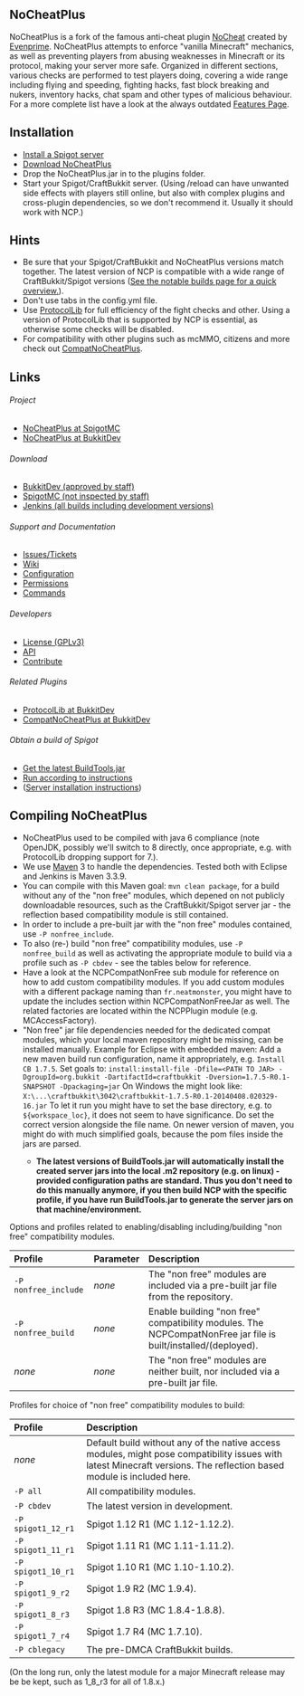 NoCheatPlus
---------
NoCheatPlus is a fork of the famous anti-cheat plugin [NoCheat](https://dev.bukkit.org/server-mods/nocheat/) created by [Evenprime](https://github.com/Evenprime). NoCheatPlus attempts to enforce "vanilla Minecraft" mechanics, as well as preventing players from abusing weaknesses in Minecraft or its protocol, making your server more safe. Organized in different sections, various checks are performed to test players doing, covering a wide range including flying and speeding, fighting hacks, fast block breaking and nukers, inventory hacks, chat spam and other types of malicious behaviour. For a more complete list have a look at the always outdated [Features Page](https://github.com/NoCheatPlus/Docs/wiki/Features).

Installation
---------
* [Install a Spigot server](https://github.com/NoCheatPlus/NoCheatPlus/#obtain-a-build-of-spigot)
* [Download NoCheatPlus](https://github.com/NoCheatPlus/NoCheatPlus/#download)
* Drop the NoCheatPlus.jar in to the plugins folder.
* Start your Spigot/CraftBukkit server. (Using /reload can have unwanted side effects with players still online, but also with complex plugins and cross-plugin dependencies, so we don't recommend it. Usually it should work with NCP.)

Hints
---------
* Be sure that your Spigot/CraftBukkit and NoCheatPlus versions match together. The latest version of NCP is compatible with a wide range of CraftBukkit/Spigot versions ([See the notable builds page for a quick overview.]()).
* Don't use tabs in the config.yml file.
* Use [ProtocolLib](https://dev.bukkit.org/bukkit-plugins/protocollib) for full efficiency of the fight checks and other. Using a version of ProtocolLib that is supported by NCP is essential, as otherwise some checks will be disabled.
* For compatibility with other plugins such as mcMMO, citizens and more check out [CompatNoCheatPlus](https://dev.bukkit.org/server-mods/compatnocheatplus-cncp/).

Links
---------

###### Project
* [NoCheatPlus at SpigotMC](https://www.spigotmc.org/resources/nocheatplus2015-07-25.26/)
* [NoCheatPlus at BukkitDev](https://dev.bukkit.org/server-mods/nocheatplus/)

###### Download
* [BukkitDev (approved by staff)](https://dev.bukkit.org/server-mods/nocheatplus/files/)
* [SpigotMC (not inspected by staff)](https://www.spigotmc.org/resources/nocheatplus2015-07-25.26/updates)
* [Jenkins (all builds including development versions)](https://ci.md-5.net/job/NoCheatPlus/)

###### Support and Documentation
* [Issues/Tickets](https://github.com/NoCheatPlus/Issues/issues)
* [Wiki](https://github.com/NoCheatPlus/Docs/wiki)
* [Configuration](https://github.com/NoCheatPlus/Docs/wiki/Configuration)
* [Permissions](https://github.com/NoCheatPlus/Docs/wiki/Permissions)
* [Commands](https://github.com/NoCheatPlus/Docs/wiki/Commands)

###### Developers
* [License (GPLv3)](https://github.com/NoCheatPlus/NoCheatPlus/blob/master/LICENSE.txt)
* [API](https://github.com/NoCheatPlus/Docs/wiki/API)
* [Contribute](https://github.com/NoCheatPlus/NoCheatPlus/blob/master/CONTRIBUTING.md)

###### Related Plugins
* [ProtocolLib at BukkitDev](https://dev.bukkit.org/bukkit-plugins/protocollib)
* [CompatNoCheatPlus at BukkitDev](https://dev.bukkit.org/projects/compatnocheatplus-cncp)

###### Obtain a build of Spigot
* [Get the latest BuildTools.jar](https://hub.spigotmc.org/jenkins/job/BuildTools/)
* [Run according to instructions](https://www.spigotmc.org/wiki/buildtools/)
* ([Server installation instructions](https://www.spigotmc.org/wiki/spigot-installation/))

Compiling NoCheatPlus
---------
* NoCheatPlus used to be compiled with java 6 compliance (note OpenJDK, possibly we'll switch to 8 directly, once appropriate, e.g. with ProtocolLib dropping support for 7.).
* We use [Maven](http://maven.apache.org/download.cgi) 3 to handle the dependencies. Tested both with Eclipse and Jenkins is Maven 3.3.9.
* You can compile with this Maven goal: `mvn clean package`, for a build without any of the "non free" modules, which depened on not publicly downloadable resources, such as the CraftBukkit/Spigot server jar - the reflection based compatibility module is still contained. 
* In order to include a pre-built jar with the "non free" modules contained, use `-P nonfree_include`.
* To also (re-) build "non free" compatibility modules, use `-P nonfree_build` as well as activating the appropriate module to build via a profile such as `-P cbdev` - see the tables below for reference.
* Have a look at the NCPCompatNonFree sub module for reference on how to add custom compatibility modules. If you add custom modules with a different package naming than `fr.neatmonster`, you might have to update the includes section within  NCPCompatNonFreeJar as well. The related factories are located within the NCPPlugin module (e.g. MCAccessFactory).
* "Non free" jar file dependencies needed for the dedicated compat modules, which your local maven repository might be missing, can be installed manually.
Example for Eclipse with embedded maven:
Add a new maven build run configuration, name it appropriately, e.g. ```Install CB 1.7.5```.
Set goals to: ```install:install-file -Dfile=<PATH TO JAR> -DgroupId=org.bukkit -DartifactId=craftbukkit -Dversion=1.7.5-R0.1-SNAPSHOT -Dpackaging=jar```
On Windows the <PATH TO JAR> might look like:  ```X:\...\craftbukkit\3042\craftbukkit-1.7.5-R0.1-20140408.020329-16.jar```
To let it run you might have to set the base directory, e.g. to ```${workspace_loc}```, it does not seem to have significance.
Do set the correct version alongside the file name. On newer version of maven, you might do with much simplified goals, because the pom files inside the jars are parsed.
  * **The latest versions of BuildTools.jar will automatically install the created server jars into the local .m2 repository (e.g. on linux) - provided configuration paths are standard. Thus you don't need to do this manually anymore, if you then build NCP with the specific profile, if you have run BuildTools.jar to generate the server jars on that machine/environment.**

Options and profiles related to enabling/disabling including/building "non free" compatibility modules.

| Profile | Parameter | Description |
| :------------------ | :-------------- | :-------------- |
| `-P nonfree_include` | _none_ | The "non free" modules are included via a pre-built jar file from the repository. |
| `-P nonfree_build` | _none_ | Enable building "non free" compatibility modules. The NCPCompatNonFree jar file is built/installed/(deployed). |
| _none_ | _none_ | The "non free" modules are neither built, nor included via a pre-built jar file. |

Profiles for choice of "non free" compatibility modules to build:

| Profile | Description |
| :------------------ | :-------------- |
| _none_ | Default build without any of the native access modules, might pose compatibility issues with latest Minecraft versions. The reflection based module is included here. |
| `-P all` | All compatibility modules. |
| `-P cbdev` | The latest version in development. |
| `-P spigot1_12_r1` | Spigot 1.12 R1 (MC 1.12-1.12.2). |
| `-P spigot1_11_r1` | Spigot 1.11 R1 (MC 1.11-1.11.2). |
| `-P spigot1_10_r1` | Spigot 1.10 R1 (MC 1.10-1.10.2). |
| `-P spigot1_9_r2` | Spigot 1.9 R2 (MC 1.9.4). |
| `-P spigot1_8_r3` | Spigot 1.8 R3 (MC 1.8.4-1.8.8). |
| `-P spigot1_7_r4` | Spigot 1.7 R4 (MC 1.7.10). |
| `-P cblegacy` | The pre-DMCA CraftBukkit builds. |

(On the long run, only the latest module for a major Minecraft release may be be kept, such as 1_8_r3 for all of 1.8.x.)
